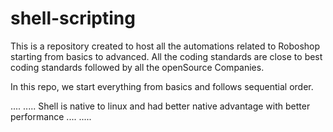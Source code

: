 # shell-scripting

This is a repository created to host all the automations related to Roboshop starting from basics to advanced.
All the coding standards are close to best coding standards followed by all the openSource Companies.

In this repo, we start everything from basics and follows sequential order.


.... .....
Shell is native to linux and had better native advantage with better performance
.... .....